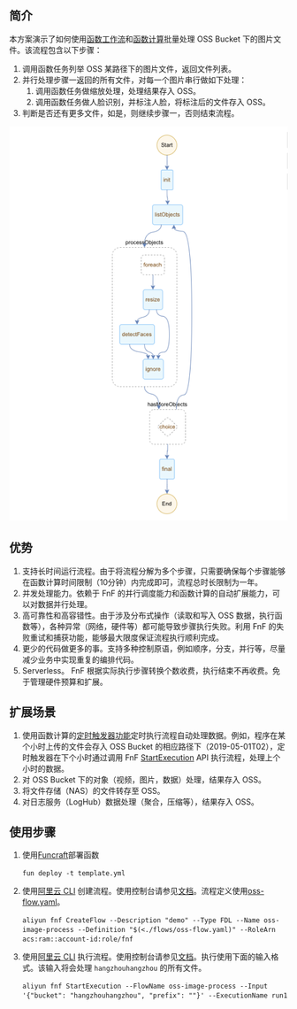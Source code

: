## 简介

本方案演示了如何使用[函数工作流](https://www.aliyun.com/product/fnf)和[函数计算](https://www.aliyun.com/product/fc)批量处理 OSS Bucket 下的图片文件。该流程包含以下步骤：

1. 调用函数任务列举 OSS 某路径下的图片文件，返回文件列表。
2. 并行处理步骤一返回的所有文件，对每一个图片串行做如下处理：
    1. 调用函数任务做缩放处理，处理结果存入 OSS。
    2. 调用函数任务做人脸识别，并标注人脸，将标注后的文件存入 OSS。
3. 判断是否还有更多文件，如是，则继续步骤一，否则结束流程。

![flow](images/flow.png)

## 优势
1. 支持长时间运行流程。由于将流程分解为多个步骤，只需要确保每个步骤能够在函数计算时间限制（10分钟）内完成即可，流程总时长限制为一年。
2. 并发处理能力。依赖于 FnF 的并行调度能力和函数计算的自动扩展能力，可以对数据并行处理。
3. 高可靠性和高容错性。由于涉及分布式操作（读取和写入 OSS 数据，执行函数等），各种异常（网络，硬件等）都可能导致步骤执行失败。利用 FnF 的失败重试和捕获功能，能够最大限度保证流程执行顺利完成。
4. 更少的代码做更多的事。支持多种控制原语，例如顺序，分支，并行等，尽量减少业务中实现重复的编排代码。
5. Serverless。 FnF 根据实际执行步骤转换个数收费，执行结束不再收费。免于管理硬件预算和扩展。

## 扩展场景
1. 使用函数计算的[定时触发器功能](https://help.aliyun.com/document_detail/68172.html)定时执行流程自动处理数据。例如，程序在某个小时上传的文件会存入 OSS Bucket 的相应路径下（2019-05-01T02），定时触发器在下个小时通过调用 FnF [StartExecution](https://help.aliyun.com/document_detail/122628.html) API 执行流程，处理上个小时的数据。
2. 对 OSS Bucket 下的对象（视频，图片，数据）处理，结果存入 OSS。
3. 将文件存储（NAS）的文件转存至 OSS。
4. 对日志服务（LogHub）数据处理（聚合，压缩等），结果存入 OSS。

## 使用步骤

1. 使用[Funcraft](https://help.aliyun.com/document_detail/64204.html)部署函数

    ```fun deploy -t template.yml```

2. 使用[阿里云 CLI](https://help.aliyun.com/document_detail/122611.html) 创建流程。使用控制台请参见[文档](https://help.aliyun.com/document_detail/124155.html)。流程定义使用[oss-flow.yaml](./flows/oss-flow.yaml)。

    ```aliyun fnf CreateFlow --Description "demo" --Type FDL --Name oss-image-process --Definition "$(<./flows/oss-flow.yaml)" --RoleArn acs:ram::account-id:role/fnf```

3. 使用[阿里云 CLI](https://help.aliyun.com/document_detail/122611.html) 执行流程。使用控制台请参见[文档](https://help.aliyun.com/document_detail/124156.html)。执行使用下面的输入格式。该输入将会处理 `hangzhouhangzhou` 的所有文件。
    
    ```aliyun fnf StartExecution --FlowName oss-image-process --Input '{"bucket": "hangzhouhangzhou", "prefix": ""}' --ExecutionName run1```
